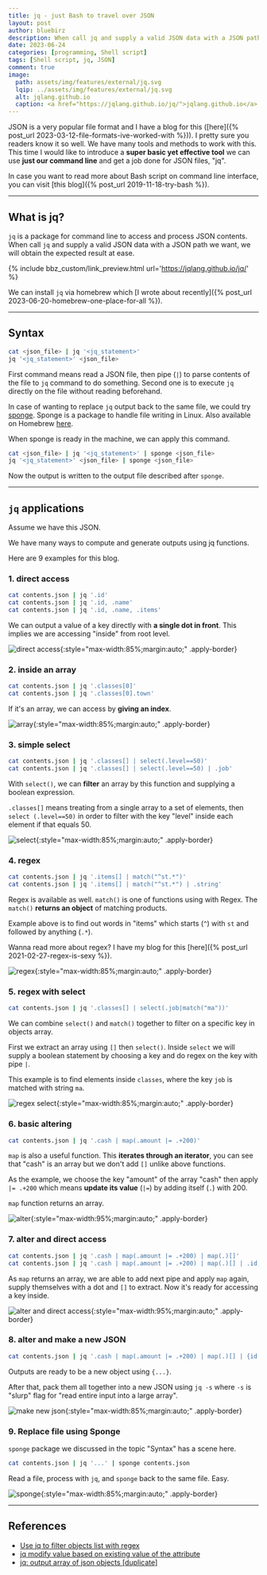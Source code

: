 ```yaml
---
title: jq - just Bash to travel over JSON
layout: post
author: bluebirz
description: When call jq and supply a valid JSON data with a JSON path we want, we will obtain the expected result at ease.
date: 2023-06-24
categories: [programming, Shell script]
tags: [Shell script, jq, JSON]
comment: true
image:
  path: assets/img/features/external/jq.svg
  lqip: ../assets/img/features/external/jq.svg
  alt: jqlang.github.io
  caption: <a href="https://jqlang.github.io/jq/">jqlang.github.io</a>
---
```


JSON is a very popular file format and I have a blog for this ([here]({% post_url 2023-03-12-file-formats-ive-worked-with %})). I pretty sure you readers know it so well. We have many tools and methods to work with this. This time I would like to introduce a **super basic yet effective tool** we can use **just our command line** and get a job done for JSON files, "jq".

In case you want to read more about Bash script on command line interface, you can visit [this blog]({% post_url 2019-11-18-try-bash %}).

---

## What is jq?

`jq` is a package for command line to access and process JSON contents. When call `jq` and supply a valid JSON data with a JSON path we want, we will obtain the expected result at ease.

{% include bbz_custom/link_preview.html url='<https://jqlang.github.io/jq/>' %}

We can install `jq` via homebrew which [I wrote about recently]({% post_url 2023-06-20-homebrew-one-place-for-all %}).

---

## Syntax

```sh
cat <json_file> | jq '<jq_statement>'
jq '<jq_statement>' <json_file>
```

First command means read a JSON file, then pipe (`|`) to parse contents of the file to `jq` command to do something. Second one is to execute `jq` directly on the file without reading beforehand.

In case of wanting to replace `jq` output back to the same file, we could try [sponge](https://linux.die.net/man/1/sponge). Sponge is a package to handle file writing in Linux. Also available on Homebrew [here](https://formulae.brew.sh/formula/sponge).

When sponge is ready in the machine, we can apply this command.

```sh
cat <json_file> | jq '<jq_statement>' | sponge <json_file>
jq '<jq_statement>' <json_file> | sponge <json_file>
```

Now the output is written to the output file described after `sponge`.

---

## `jq` applications

Assume we have this JSON.

<script src="https://gist.github.com/bluebirz/fd930c201afdff023d9e7270cb301df5.js?file=contents.json"></script>

We have many ways to compute and generate outputs using jq functions.

Here are 9 examples for this blog.

### 1. direct access

```sh
cat contents.json | jq '.id'
cat contents.json | jq '.id, .name'
cat contents.json | jq '.id, .name, .items'
```

We can output a value of a key directly with **a single dot in front**. This implies we are accessing "inside" from root level.

![direct access](https://bluebirzdotnet.s3.ap-southeast-1.amazonaws.com/jq/01-scalar.png){:style="max-width:85%;margin:auto;" .apply-border}

### 2. inside an array

```sh
cat contents.json | jq '.classes[0]'
cat contents.json | jq '.classes[0].town'
```

If it's an array, we can access by **giving an index**.

![array](https://bluebirzdotnet.s3.ap-southeast-1.amazonaws.com/jq/02-array.png){:style="max-width:85%;margin:auto;" .apply-border}

### 3. simple select

```sh
cat contents.json | jq '.classes[] | select(.level==50)'
cat contents.json | jq '.classes[] | select(.level==50) | .job'
```

With `select()`, we can **filter** an array by this function and supplying a boolean expression.

`.classes[]` means treating from a single array to a set of elements, then `select (.level==50)` in order to filter with the key "level" inside each element if that equals 50.

![select](https://bluebirzdotnet.s3.ap-southeast-1.amazonaws.com/jq/03-select.png){:style="max-width:85%;margin:auto;" .apply-border}

### 4. regex

```sh
cat contents.json | jq '.items[] | match("^st.*")'
cat contents.json | jq '.items[] | match("^st.*") | .string'
```

Regex is available as well. `match()` is one of functions using with Regex. The `match()` **returns an object** of matching products.

Example above is to find out words in "items" which starts (`^`) with `st` and followed by anything (`.*`).

Wanna read more about regex? I have my blog for this [here]({% post_url 2021-02-27-regex-is-sexy %}).

![regex](https://bluebirzdotnet.s3.ap-southeast-1.amazonaws.com/jq/04-regex.png){:style="max-width:85%;margin:auto;" .apply-border}

### 5. regex with select

```sh
cat contents.json | jq '.classes[] | select(.job|match("ma"))'
```

We can combine `select()` and `match()` together to filter on a specific key in objects array.

First we extract an array using `[]` then `select()`. Inside `select` we will supply a boolean statement by choosing a key and do regex on the key with pipe `|`.

This example is to find elements inside `classes`, where the key `job` is matched with string `ma`.

![regex select](https://bluebirzdotnet.s3.ap-southeast-1.amazonaws.com/jq/05-select-regex.png){:style="max-width:85%;margin:auto;" .apply-border}

### 6. basic altering

```sh
cat contents.json | jq '.cash | map(.amount |= .+200)'
```

`map` is also a useful function. This **iterates through an iterator**, you can see that "cash" is an array but we don't add `[]` unlike above functions.

As the example, we choose the key "amount" of the array "cash" then apply `|= .+200` which means **update its value** (`|=`) by  adding itself (`.`) with 200.

`map` function returns an array.

![alter](https://bluebirzdotnet.s3.ap-southeast-1.amazonaws.com/jq/06-map.png){:style="max-width:95%;margin:auto;" .apply-border}

### 7. alter and direct access

```sh
cat contents.json | jq '.cash | map(.amount |= .+200) | map(.)[]'
cat contents.json | jq '.cash | map(.amount |= .+200) | map(.)[] | .id,.amount'
```

As `map` returns an array, we are able to add next pipe and apply `map` again, supply themselves with a dot and `[]` to extract. Now it's ready for accessing a key inside.

![alter and direct access](https://bluebirzdotnet.s3.ap-southeast-1.amazonaws.com/jq/07-map-to-scalar.png){:style="max-width:95%;margin:auto;" .apply-border}

### 8. alter and make a new JSON

```sh
cat contents.json | jq '.cash | map(.amount |= .+200) | map(.)[] | {id:.id, amount:.amount}' | jq -s
```

Outputs are ready to be a new object using `{...}`.

After that, pack them all together into a new JSON using `jq -s` where `-s` is "slurp" flag for "read entire input into a large array".

![make new json](https://bluebirzdotnet.s3.ap-southeast-1.amazonaws.com/jq/08-map-to-object.png){:style="max-width:85%;margin:auto;" .apply-border}

### 9. Replace file using Sponge

`sponge` package we discussed in the topic "Syntax" has a scene here.

```sh
cat contents.json | jq '...' | sponge contents.json
```

Read a file, process with `jq`, and `sponge` back to the same file. Easy.

![sponge](https://bluebirzdotnet.s3.ap-southeast-1.amazonaws.com/jq/09-sponge.png){:style="max-width:85%;margin:auto;" .apply-border}

---

## References

- [Use jq to filter objects list with regex](https://til.hashrocket.com/posts/uv0bjiokwk-use-jq-to-filter-objects-list-with-regex)
- [jq modify value based on existing value of the attribute](https://stackoverflow.com/questions/66324817/jq-modify-value-based-on-existing-value-of-the-attribute)
- [jq: output array of json objects [duplicate]](https://stackoverflow.com/questions/38061346/jq-output-array-of-json-objects)
